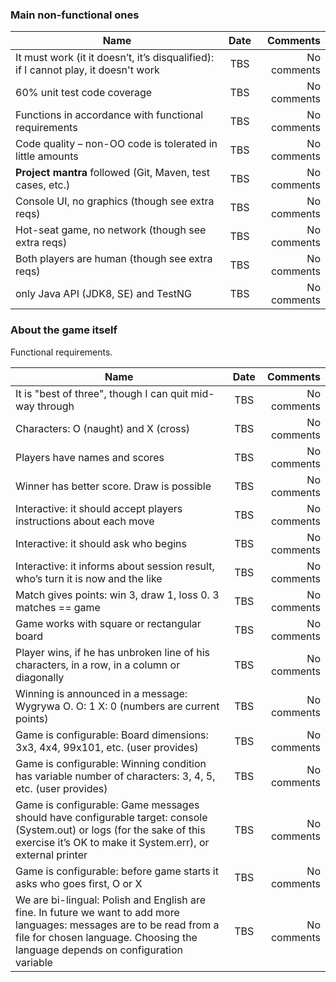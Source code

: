 ### Main non-functional ones


| Name          | Date           | Comments  |
| ------------- |:-------------:| -----:|
| It must work (it it doesn’t, it’s disqualified): if I cannot play, it doesn't work | TBS | No comments |
| 60% unit test code coverage | TBS |  No comments |
| Functions in accordance with functional requirements | TBS |  No comments |
| Code quality – non-OO code is tolerated in little amounts | TBS |  No comments |
| **Project mantra** followed (Git, Maven, test cases, etc.) | TBS |  No comments |
| Console UI, no graphics (though see extra reqs) | TBS |  No comments |
| Hot-seat game, no network (though see extra reqs) | TBS |  No comments |
| Both players are human (though see extra reqs) | TBS |  No comments |
| only Java API (JDK8, SE) and TestNG | TBS |  No comments |


### About the game itself

Functional requirements.

| Name          | Date           | Comments  |
| ------------- |:-------------:| -----:|
| It is "best of three", though I can quit mid-way through | TBS | No comments |
| Characters: O (naught) and X (cross) | TBS | No comments |
| Players have names and scores | TBS | No comments |
| Winner has better score. Draw is possible | TBS | No comments |
| Interactive: it should accept players instructions about each move | TBS| No comments| 
| Interactive: it should ask who begins | TBS| No comments| 
| Interactive: it informs about session result, who’s turn it is now and the like | TBS| No comments| 
| Match gives points: win 3, draw 1, loss 0. 3 matches == game | TBS | No comments |
| Game works with square or rectangular board | TBS | No comments |
| Player wins, if he has unbroken line of his characters, in a row, in a column or diagonally | TBS | No comments |
| Winning is announced in a message: Wygrywa O. O: 1 X: 0 (numbers are current points) | TBS | No comments |
| Game is configurable: Board dimensions: 3x3, 4x4, 99x101, etc. (user provides) | TBS | No comments |
| Game is configurable: Winning condition has variable number of characters: 3, 4, 5, etc. (user provides) | TBS | No comments |
| Game is configurable: Game messages should have configurable target: console (System.out) or logs (for the sake of this exercise it’s OK to make it System.err), or external printer | TBS | No comments |
| Game is configurable: before game starts it asks who goes first, O or X | TBS | No comments |
| We are bi-lingual: Polish and English are fine. In future we want to add more languages: messages are to be read from a file for chosen language. Choosing the language depends on configuration variable | TBS | No comments |

